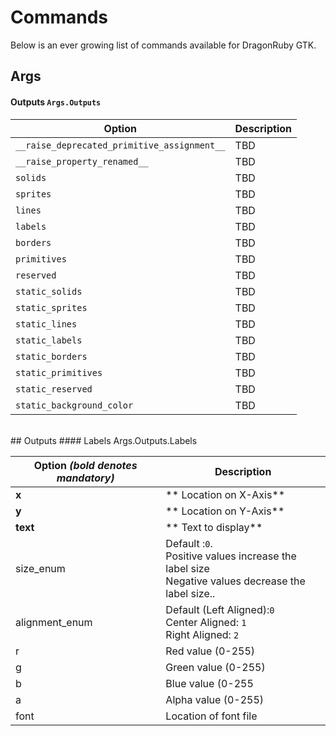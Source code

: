 # Commands
Below is an ever growing list of commands available for DragonRuby GTK.


## Args

#### Outputs `Args.Outputs`
| Option | Description |
| ------ | ----------- |
| ` __raise_deprecated_primitive_assignment__ ` | TBD |
| ` __raise_property_renamed__ `| TBD |
| ` solids `| TBD |
| ` sprites  `| TBD |
| ` lines `| TBD |
| ` labels `| TBD |
| ` borders `| TBD|
| ` primitives `| TBD |
| ` reserved `| TBD |
| ` static_solids `| TBD |
| ` static_sprites  `| TBD |
| ` static_lines `| TBD |
| ` static_labels `| TBD |
| ` static_borders `| TBD|
| ` static_primitives `| TBD |
| ` static_reserved `| TBD |
| ` static_background_color `| TBD | 


<br>
## Outputs
#### Labels
    Args.Outputs.Labels

| Option *(bold denotes mandatory)*  | Description |
| ------ | ----------- |
|  **x**    | ** Location on X-Axis** |
|  **y**    | ** Location on Y-Axis** |
|  **text** | ** Text to display** |
|  size_enum | Default :`0`.<br> Positive values increase the label size <br> Negative values decrease the label size..|
|  alignment_enum |Default (Left Aligned):`0`<br> Center Aligned: `1`<br>Right Aligned: `2`|
|  r    | Red value (0-255)|
|  g    | Green value (0-255)|
|  b   |  Blue value (0-255|
|  a   |  Alpha value (0-255)|
|  font | Location of font file|

<br>
